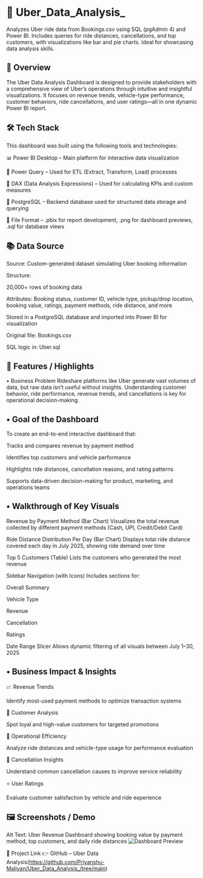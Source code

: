 # **🚗 Uber_Data_Analysis_**
Analyzes Uber ride data from Bookings.csv using SQL (pgAdmin 4) and Power BI. Includes queries for ride distances, cancellations, and top customers, with visualizations like bar and pie charts. Ideal for showcasing data analysis skills. 

## **📌 Overview**
The Uber Data Analysis Dashboard is designed to provide stakeholders with a comprehensive view of Uber’s operations through intuitive and insightful visualizations. It focuses on revenue trends, vehicle-type performance, customer behaviors, ride cancellations, and user ratings—all in one dynamic Power BI report.

## **🛠️ Tech Stack**
This dashboard was built using the following tools and technologies:

📊 Power BI Desktop – Main platform for interactive data visualization

🧹 Power Query – Used for ETL (Extract, Transform, Load) processes

🧠 DAX (Data Analysis Expressions) – Used for calculating KPIs and custom measures

📝 PostgreSQL – Backend database used for structured data storage and querying

📁 File Format – .pbix for report development, .png for dashboard previews, .sql for database views

## **📚 Data Source**
Source: Custom-generated dataset simulating Uber booking information

Structure:

20,000+ rows of booking data

Attributes: Booking status, customer ID, vehicle type, pickup/drop location, booking value, ratings, payment methods, ride distance, and more

Stored in a PostgreSQL database and imported into Power BI for visualization

Original file: Bookings.csv

SQL logic in: Uber.sql

## **🌟 Features / Highlights**
• Business Problem
Rideshare platforms like Uber generate vast volumes of data, but raw data isn’t useful without insights. Understanding customer behavior, ride performance, revenue trends, and cancellations is key for operational decision-making.

## **• Goal of the Dashboard**
To create an end-to-end interactive dashboard that:

Tracks and compares revenue by payment method

Identifies top customers and vehicle performance

Highlights ride distances, cancellation reasons, and rating patterns

Supports data-driven decision-making for product, marketing, and operations teams

## **• Walkthrough of Key Visuals**
Revenue by Payment Method (Bar Chart)
Visualizes the total revenue collected by different payment methods (Cash, UPI, Credit/Debit Card)

Ride Distance Distribution Per Day (Bar Chart)
Displays total ride distance covered each day in July 2025, showing ride demand over time

Top 5 Customers (Table)
Lists the customers who generated the most revenue

Sidebar Navigation (with Icons)
Includes sections for:

Overall Summary

Vehicle Type

Revenue

Cancellation

Ratings

Date Range Slicer
Allows dynamic filtering of all visuals between July 1–30, 2025

## **• Business Impact & Insights**
📈 Revenue Trends

Identify most-used payment methods to optimize transaction systems

👥 Customer Analysis

Spot loyal and high-value customers for targeted promotions

🚙 Operational Efficiency

Analyze ride distances and vehicle-type usage for performance evaluation

🚫 Cancellation Insights

Understand common cancellation causes to improve service reliability

⭐ User Ratings

Evaluate customer satisfaction by vehicle and ride experience

## **🖼️ Screenshots / Demo**

Alt Text: Uber Revenue Dashboard showing booking value by payment method, top customers, and daily ride distances
![Dashboard Preview](https://github.com/Priyanshu-Maliyan/Uber_Data_Analysis_/blob/main/Images/1_Overall.png)

🔗 Project Link
👉 GitHub – Uber Data Analysis(https://github.com/Priyanshu-Maliyan/Uber_Data_Analysis_/tree/main)
